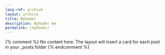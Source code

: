 ```yaml
---
lang-ref: archive
layout: archive
title: Nyheder
description: Nyheder mm
permalink: /nyheder/
---
```

{% comment %}
  No content here. The layout will insert a card for each post in your _posts folder
{% endcomment %}
